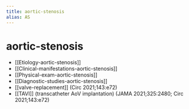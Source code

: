 ```yaml
---
title: aortic-stenosis
alias: AS
---
```


# aortic-stenosis

- [[Etiology-aortic-stenosis]]
- [[Clinical-manifestations-aortic-stenosis]]
- [[Physical-exam-aortic-stenosis]]
- [[Diagnostic-studies-aortic-stenosis]]
- [[valve-replacement]] (Circ 2021;143:e72)
- [[TAVI]] (transcatheter AoV implantation) (JAMA 2021;325:2480; Circ 2021;143:e72)
